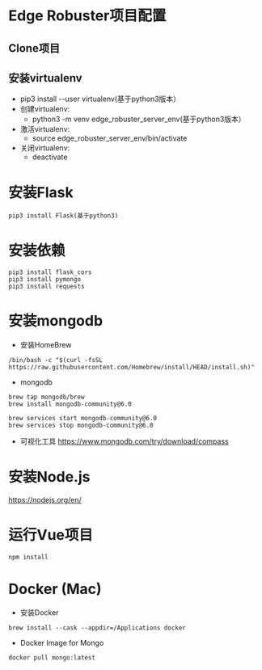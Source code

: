 # Edge Robuster项目配置

## Clone项目
## 安装virtualenv
- pip3 install --user virtualenv(基于python3版本）
- 创建virtualenv:
	+ python3 -m venv edge_robuster_server_env(基于python3版本）
- 激活virtualenv:
	+ source edge_robuster_server_env/bin/activate
- 关闭virtualenv:
	+ deactivate

# 安装Flask
	pip3 install Flask(基于python3)

# 安装依赖
	pip3 install flask_cors
	pip3 install pymongo
	pip3 install requests
	

# 安装mongodb
- 安装HomeBrew
```
/bin/bash -c "$(curl -fsSL https://raw.githubusercontent.com/Homebrew/install/HEAD/install.sh)"
```
- mongodb
```
brew tap mongodb/brew
brew install mongodb-community@6.0

brew services start mongodb-community@6.0
brew services stop mongodb-community@6.0
```

- 可视化工具
	https://www.mongodb.com/try/download/compass

# 安装Node.js
https://nodejs.org/en/

# 运行Vue项目
	npm install

# Docker (Mac)
- 安装Docker
```
brew install --cask --appdir=/Applications docker
```

- Docker Image for Mongo
```
docker pull mongo:latest
```






